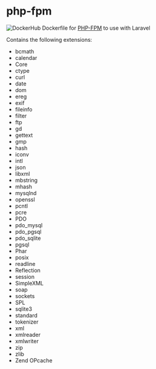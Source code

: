 # php-fpm

![DockerHub](https://img.shields.io/docker/automated/p5ych0/php-fpm.svg) Dockerfile for [PHP-FPM](https://hub.docker.com/r/p5ych0/php-fpm) to use with Laravel

Contains the following extensions:

* bcmath
* calendar
* Core
* ctype
* curl
* date
* dom
* ereg
* exif
* fileinfo
* filter
* ftp
* gd
* gettext
* gmp
* hash
* iconv
* intl
* json
* libxml
* mbstring
* mhash
* mysqlnd
* openssl
* pcntl
* pcre
* PDO
* pdo_mysql
* pdo_pgsql
* pdo_sqlite
* pgsql
* Phar
* posix
* readline
* Reflection
* session
* SimpleXML
* soap
* sockets
* SPL
* sqlite3
* standard
* tokenizer
* xml
* xmlreader
* xmlwriter
* zip
* zlib
* Zend OPcache
